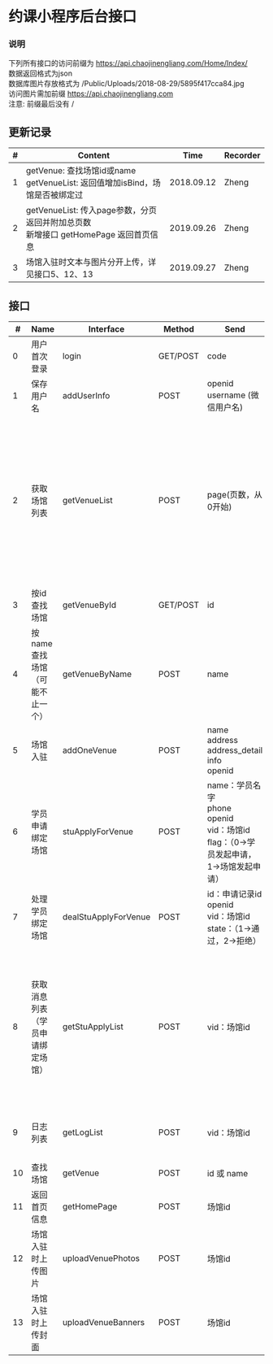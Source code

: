 ﻿# 约课小程序后台接口

### 说明
下列所有接口的访问前缀为 https://api.chaojinengliang.com/Home/Index/  
数据返回格式为json  
数据库图片存放格式为 /Public/Uploads/2018-08-29/5895f417cca84.jpg  
访问图片需加前缀 https://api.chaojinengliang.com  
注意: 前缀最后没有 /

## 更新记录

| # | Content | Time | Recorder|
|---| --- |  --- | --- |
| 1 | getVenue: 查找场馆id或name <br> getVenueList: 返回值增加isBind，场馆是否被绑定过 | 2018.09.12 | Zheng|
| 2 | getVenueList: 传入page参数，分页返回并附加总页数 <br> 新增接口 getHomePage 返回首页信息| 2019.09.26| Zheng|
| 3 | 场馆入驻时文本与图片分开上传，详见接口5、12、13 | 2019.09.27 | Zheng |

## 接口

| # | Name | Interface | Method | Send | Return |  
|---| ---  | --- | --- | ---| --- |
| 0 | 用户首次登录 | login | GET/POST | code | openid <br> 0: 保存数据库失败|
| 1 | 保存用户名 | addUserInfo | POST | openid <br> username (微信用户名) | 1: 成功 <br> 0: 失败|
| 2 | 获取场馆列表  | getVenueList | POST | page(页数，从0开始) | 包含总页数nums, 每页10条<br>id (场馆id) <br> name (场馆名字) <br> address <br> address_detail <br> info (简介) <br> openid (创建者id) <br> isBind: 0->未被绑定过，1->相反 |
| 3 | 按id查找场馆  | getVenueById | GET/POST | id | 单条场馆信息 |
| 4 | 按name查找场馆 <br>（可能不止一个） | getVenueByName | POST | name | 场馆信息|
| 5 | 场馆入驻 | addOneVenue | POST  | name<br>address<br>address_detail<br>info<br>openid | id：返回场馆id <br> 0：失败|
| 6 | 学员申请绑定场馆 | stuApplyForVenue | POST | name：学员名字 <br> phone <br> openid <br> vid：场馆id <br> flag：（0->学员发起申请，1->场馆发起申请）| id：申请记录id <br> 0：失败 |
| 7 | 处理学员绑定场馆 | dealStuApplyForVenue | POST | id：申请记录id <br> openid <br> vid：场馆id <br> state：（1->通过，2->拒绝） | 1：成功 <br> 0：失败 |
| 8 | 获取消息列表<br>（学员申请绑定场馆）| getStuApplyList | POST | vid：场馆id | id<br> vid：场馆id <br> openid <br> state：(0->待处理，1->通过，2->拒绝) <br> flag：(0->学员发起申请，1->场馆发起申请) <br> date：日期 <br> time：时间 <br> event：事件内容 |
| 9 | 日志列表 | getLogList | POST | vid：场馆id | id <br> vid <br> date <br> time <br> event|
| 10| 查找场馆 | getVenue | POST | id 或 name | 场馆信息|
| 11 | 返回首页信息| getHomePage| POST | 场馆id | 场馆信息 包含封面和照片信息|
|12 | 场馆入驻时上传图片| uploadVenuePhotos | POST | 场馆id | 1：成功 <br> 0：失败 |
|13 | 场馆入驻时上传封面| uploadVenueBanners | POST | 场馆id | 1：成功 <br> 0：失败 |

